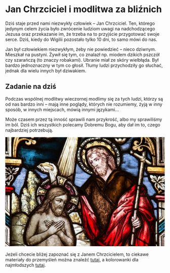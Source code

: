 # Jan Chrzciciel i modlitwa za bliźnich

Dziś staje przed nami niezwykły człowiek – Jan Chrzciciel. Ten, którego jedynym celem życia było zwrócenie ludziom uwagi na nadchodzącego Jezusa oraz przekazanie im, że trzeba na to przyjście przygotować swoje serce. Dziś, kiedy do Wigilii pozostało tylko 10 dni, to samo mówi do nas.

Jan był człowiekiem niezwykłym, żeby nie powiedzieć – nieco dziwnym. Mieszkał na pustyni. Żywił się tym, co znalazł np. miodem dzikich pszczół czy szarańczą (to znaczy robakami). Ubranie miał ze skóry wielbłąda. Był bardzo jednoznaczny w tym co głosił. Tłumy ludzi przychodziły go słuchać, jednak dla wielu innych był dziwakiem.

## Zadanie na dziś

Podczas wspólnej modlitwy wieczornej modlimy się za tych ludzi, którzy są od nas bardzo inni – mają inne poglądy, których nie rozumiemy, żyją w inny sposób, w innych miejscach, mówią innymi językami…

Może czasem przez tą inność sprawili nam przykrość, albo my sprawiliśmy im ból. Dziś ich wszystkich polecamy Dobremu Bogu, aby dał im to, czego najbardziej potrzebują.

![Zdjęcie](/img/2020-12-14.jpg)

Jeżeli chcecie bliżej zapoznać się z Janem Chrzcicielem, to ciekawe materiały do przemyśleń można znaleźć [tutaj](https://jezuici.pl/?s=jan+chrzciciel), a kolorowanki dla najmłodszych [tutaj](http://www.supercoloring.com/pl/kolorowanki/chrzescijanstwo-biblia/jan-chrzciciel).
